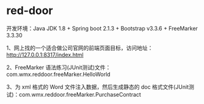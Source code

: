 # red-door

开发环境：Java JDK 1.8 + Spring boot 2.1.3 +  Bootstrap v3.3.6 +  FreeMarker 3.3.30

1、网上找的一个适合做公司官网的前端页面目标，访问地址：http://127.0.0.1:8317/index.html

2、FreeMarker 语法练习(JUnit测试)文件：com.wmx.reddoor.freeMarker.HelloWorld

3、为 xml 格式的 Word 文件注入数据，然后生成静态的 doc 格式文件(JUnit测试)：com.wmx.reddoor.freeMarker.PurchaseContract


